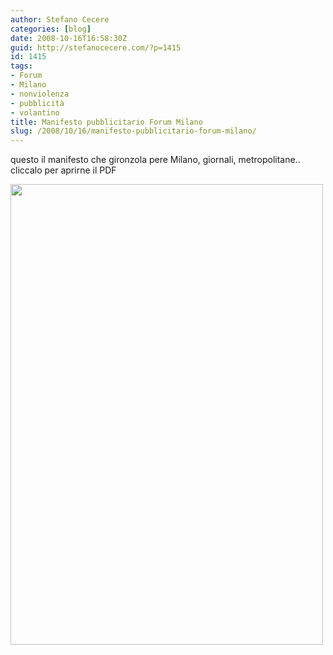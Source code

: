```yaml
---
author: Stefano Cecere
categories: [blog]
date: 2008-10-16T16:58:30Z
guid: http://stefanocecere.com/?p=1415
id: 1415
tags:
- Forum
- Milano
- nonviolenza
- pubblicità
- volantino
title: Manifesto pubblicitario Forum Milano
slug: /2008/10/16/manifesto-pubblicitario-forum-milano/
---
```


questo il manifesto che gironzola pere Milano, giornali, metropolitane.. cliccalo per aprirne il PDF
  
[<img class="aligncenter size-full wp-image-1417" title="manifesto_forum_milano" src="http://stefanocecere.com/wp-content/uploads/sites/3/2008/10/manifesto_forum_milano.jpg" alt="" width="500" height="737" srcset="http://stefanocecere.com/wp-content/uploads/sites/3/2008/10/manifesto_forum_milano.jpg 500w, http://stefanocecere.com/wp-content/uploads/sites/3/2008/10/manifesto_forum_milano-204x300.jpg 204w" sizes="(max-width: 500px) 100vw, 500px" />](http://stefanocecere.com/wp-content/uploads/sites/3/2008/10/manifesto_forum_milano_20081016.pdf)